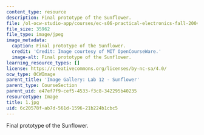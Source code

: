 ```yaml
---
content_type: resource
description: Final prototype of the Sunflower.
file: /ol-ocw-studio-app/courses/ec-s06-practical-electronics-fall-2004/6c20578fab7d561d159621b224b1cbc5_1.jpg
file_size: 35962
file_type: image/jpeg
image_metadata:
  caption: Final prototype of the Sunflower.
  credit: 'Credit: Image courtesy of MIT OpenCourseWare.'
  image-alt: Final prototype of the Sunflower.
learning_resource_types: []
license: https://creativecommons.org/licenses/by-nc-sa/4.0/
ocw_type: OCWImage
parent_title: 'Image Gallery: Lab 12 - Sunflower'
parent_type: CourseSection
parent_uid: e47ef7f9-cef5-4533-f3c8-342295b40235
resourcetype: Image
title: 1.jpg
uid: 6c20578f-ab7d-561d-1596-21b224b1cbc5
---
```

Final prototype of the Sunflower.